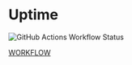 # Uptime

![GitHub Actions Workflow Status](https://img.shields.io/github/actions/workflow/status/mwinokan/Uptime/uptime.yml?label=url-status)

[WORKFLOW](https://github.com/mwinokan/Uptime/actions/workflows/uptime.yml)



